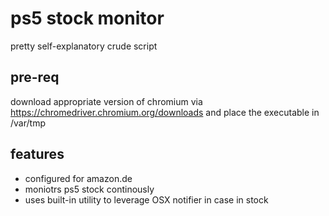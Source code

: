 # ps5 stock monitor
pretty self-explanatory crude script

## pre-req
download appropriate version of chromium via https://chromedriver.chromium.org/downloads and place the executable in /var/tmp

## features
* configured for amazon.de
* moniotrs ps5 stock continously
* uses built-in utility to leverage OSX notifier in case in stock